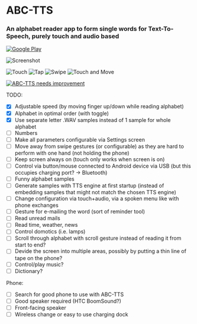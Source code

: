 # ABC-TTS
### An alphabet reader app to form single words for Text-To-Speech, purely touch and audio based

[![Google Play](GooglePlay.png)](https://play.google.com/store/apps/details?id=nl.joozt.abc)

![Screenshot](Screenshot.png)

![Touch](UseCase_Touch.png)
![Tap](UseCase_Tap.png)
![Swipe](UseCase_Swipe.png)
![Touch and Move](UseCase_Touch_and_Move.png)
 
[![ABC-TTS needs improvement](https://img.youtube.com/vi/dintOYd4JK0/0.jpg)](https://www.youtube.com/watch?v=dintOYd4JK0)

TODO:
 - [x] Adjustable speed (by moving finger up/down while reading alphabet)
 - [x] Alphabet in optimal order (with toggle)
 - [x] Use separate letter .WAV samples instead of 1 sample for whole alphabet
 - [ ] Numbers
 - [ ] Make all parameters configurable via Settings screen
 - [ ] Move away from swipe gestures (or configurable) as they are hard to perform with one hand (not holding the phone)
 - [ ] Keep screen always on (touch only works when screen is on)
 - [ ] Control via button/mouse connected to Android device via USB (but this occupies charging port? -> Bluetooth)
 - [ ] Funny alphabet samples
 - [ ] Generate samples with TTS engine at first startup (instead of embedding samples that might not match the chosen TTS engine)
 - [ ] Change configuration via touch+audio, via a spoken menu like with phone exchanges
 - [ ] Gesture for e-mailing the word (sort of reminder tool)
 - [ ] Read unread mails
 - [ ] Read time, weather, news
 - [ ] Control domotics (i.e. lamps)
 - [ ] Scroll through alphabet with scroll gesture instead of reading it from start to end?
 - [ ] Devide the screen into multiple areas, possibly by putting a thin line of tape on the phone?
 - [ ] Control/play music?
 - [ ] Dictionary?
 
Phone:
 - [ ] Search for good phone to use with ABC-TTS
 - [ ] Good speaker required (HTC BoomSound?)
 - [ ] Front-facing speaker
 - [ ] Wireless change or easy to use charging dock